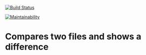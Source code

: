 [![Build Status](https://travis-ci.com/ivfisunov/Project_2.svg?branch=master)](https://travis-ci.com/ivfisunov/Project_2)

[![Maintainability](https://api.codeclimate.com/v1/badges/4455d3b3bd9bf45e30eb/maintainability)](https://codeclimate.com/github/ivfisunov/Project_2/maintainability)

# Compares two files and shows a difference

